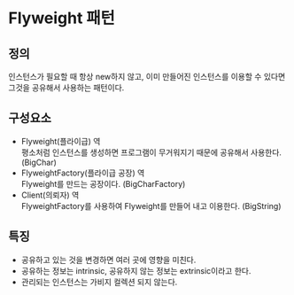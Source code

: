 # Flyweight 패턴
## 정의
인스턴스가 필요할 때 항상 new하지 않고, 이미 만들어진 인스턴스를 이용할 수 있다면 그것을 공유해서 사용하는 패턴이다.

## 구성요소
- Flyweight(플라이급) 역<br>
평소처럼 인스턴스를 생성하면 프로그램이 무거워지기 때문에 공유해서 사용한다. (BigChar)
- FlyweightFactory(플라이급 공장) 역<br>
Flyweight를 만드는 공장이다. (BigCharFactory)
- Client(의뢰자) 역<br>
FlyweightFactory를 사용하여 Flyweight를 만들어 내고 이용한다. (BigString)

## 특징
- 공유하고 있는 것을 변경하면 여러 곳에 영향을 미친다.
- 공유하는 정보는 intrinsic, 공유하지 않는 정보는 extrinsic이라고 한다.
- 관리되는 인스턴스는 가비지 컬렉션 되지 않는다.